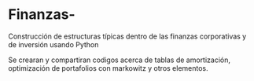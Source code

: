 # Finanzas-
Construcción de estructuras típicas dentro de las finanzas corporativas y de inversión usando Python


Se crearan y compartiran codigos acerca de tablas de amortización, optimización de portafolios con markowitz y otros elementos.
